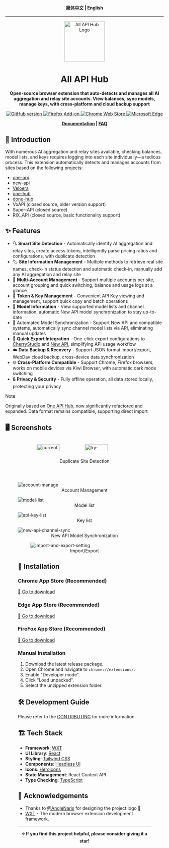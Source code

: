 <h4 align="center">
<a href="./README.md">简体中文</a> | English
</h4>

<hr/>

<div align="center">
  <img src="assets/icon.png" alt="All API Hub Logo" width="128" height="128">

# All API Hub

**Open-source browser extension that auto-detects and manages all AI aggregation and relay site accounts. View balances, sync models, manage keys, with cross-platform and cloud backup support**

<p align="center">
<a href="https://github.com/qixing-jk/all-api-hub/releases">
  <img alt="GitHub version" src="https://img.shields.io/github/v/release/qixing-jk/all-api-hub?label=GitHub&logo=github&style=flat">
</a>
<a href="https://addons.mozilla.org/firefox/addon/{bc73541a-133d-4b50-b261-36ea20df0d24}">
  <img alt="Firefox Add-on" src="https://img.shields.io/amo/v/{bc73541a-133d-4b50-b261-36ea20df0d24}?label=Firefox&logo=firefoxbrowser&style=flat">
</a>
<a href="https://chromewebstore.google.com/detail/lapnciffpekdengooeolaienkeoilfeo">
  <img alt="Chrome Web Store" src="https://img.shields.io/chrome-web-store/v/lapnciffpekdengooeolaienkeoilfeo?label=Chrome&logo=googlechrome&style=flat">
</a>
<a href="https://microsoftedge.microsoft.com/addons/detail/pcokpjaffghgipcgjhapgdpeddlhblaa">
  <img alt="Microsoft Edge" src="https://img.shields.io/badge/dynamic/json?label=Edge&prefix=v&query=%24.version&url=https%3A%2F%2Fmicrosoftedge.microsoft.com%2Faddons%2Fgetproductdetailsbycrxid%2Fpcokpjaffghgipcgjhapgdpeddlhblaa&logo=microsoftedge&style=flat">
</a>
</p>

**[Documentation](https://qixing-jk.github.io/all-api-hub/en) | [FAQ](https://qixing-jk.github.io/all-api-hub/en/faq.html)**

</div>

## 📖 Introduction

With numerous AI aggregation and relay sites available, checking balances, model lists, and keys requires logging into each site individually—a tedious process.
This extension automatically detects and manages accounts from sites based on the following projects:

- [one-api](https://github.com/songquanpeng/one-api)
- [new-api](https://github.com/QuantumNous/new-api)
- [Veloera](https://github.com/Veloera/Veloera)
- [one-hub](https://github.com/MartialBE/one-hub)
- [done-hub](https://github.com/deanxv/done-hub)
- VoAPI (closed source, older version support)
- Super-API (closed source)
- RIX_API (closed source, basic functionality support)

## ✨ Features

- 🔍 **Smart Site Detection** - Automatically identify AI aggregation and relay sites, create access tokens, intelligently parse pricing ratios and configurations, with duplicate detection
- 🏷️ **Site Information Management** - Multiple methods to retrieve real site names, check-in status detection and automatic check-in, manually add any AI aggregation and relay site
- 👥 **Multi-Account Management** - Support multiple accounts per site, account grouping and quick switching, balance and usage logs at a glance
- 🔑 **Token & Key Management** - Convenient API Key viewing and management, support quick copy and batch operations
- 🤖 **Model Information** - View supported model lists and channel information, automatic New API model synchronization to stay up-to-date
- 🔄 Automated Model Synchronization - Support New API and compatible systems, automatically sync channel model lists via API, eliminating manual updates
- 🚀 **Quick Export Integration** - One-click export configurations to [CherryStudio](https://github.com/CherryHQ/cherry-studio) and [New API](https://github.com/QuantumNous/new-api), simplifying API usage workflow
- ☁️ **Data Backup & Recovery** - Support JSON format import/export, WebDav cloud backup, cross-device data synchronization
- 🌐 **Cross-Platform Compatible** - Support Chrome, Firefox browsers, works on mobile devices via Kiwi Browser, with automatic dark mode switching
- 🔒 **Privacy & Security** - Fully offline operation, all data stored locally, protecting your privacy

> [!NOTE]
> Originally based on [One API Hub](https://github.com/fxaxg/one-api-hub), now significantly refactored and expanded. Data format remains compatible, supporting direct import

## 🖥️ Screenshots

<div style="display: flex; justify-content: center; gap: 20px; box-sizing: border-box; flex-wrap: wrap;">
  <figure>
    <img src="docs/docs/static/image/en/current-site-check.png" alt="current-site-check" style="width:49%;height:auto;">
    <img src="docs/docs/static/image/en/try-add-existing-site.png" alt="try-add-existing-site" style="width:49%;height:auto;">
    <figcaption style="text-align:center;">Duplicate Site Detection</figcaption>
  </figure>
</div>
<figure>
<img src="docs/docs/static/image/en/account-manage.png" alt="account-manage" style="height:auto;">
<figcaption style="text-align:center;">Account Management</figcaption>
</figure>
<figure>
<img src="docs/docs/static/image/en/model-list.png" alt="model-list" style="height:auto;">
<figcaption style="text-align:center;">Model list</figcaption>
</figure>
<figure>
<img src="docs/docs/static/image/en/api-key-list.png" alt="api-key-list" style="height:auto;">
<figcaption style="text-align:center;">Key list</figcaption>
</figure>
<figure>
<img src="docs/docs/static/image/en/new-api-channel-sync.png" alt="new-api-channel-sync" style="height:auto;">
<figcaption style="text-align:center;">New API Model Synchronization</figcaption>
<figure>
<img src="docs/docs/static/image/en/import-and-export-setting.png" alt="import-and-export-setting" style="height:auto;">
<figcaption style="text-align:center;">Import/Export</figcaption>
</figure>

## 🚀 Installation

### Chrome App Store (Recommended)

[🔗 Go to download](https://chromewebstore.google.com/detail/lapnciffpekdengooeolaienkeoilfeo)

### Edge App Store (Recommended)

[🔗 Go to download](https://microsoftedge.microsoft.com/addons/detail/pcokpjaffghgipcgjhapgdpeddlhblaa)

### FireFox App Store (Recommended)
[🔗 Go to download](https://addons.mozilla.org/firefox/addon/%E4%B8%AD%E8%BD%AC%E7%AB%99%E7%AE%A1%E7%90%86%E5%99%A8-all-api-hub/)

### Manual Installation

1. Download the latest release package.
2. Open Chrome and navigate to `chrome://extensions/`.
3. Enable "Developer mode".
4. Click "Load unpacked".
5. Select the unzipped extension folder.

## 🛠️ Development Guide

Please refer to the [CONTRIBUTING](CONTRIBUTING.md) for more information.

## 🏗️ Tech Stack

- **Framework**: [WXT](https://wxt.dev)
- **UI Library**: [React](https://reactjs.org)
- **Styling**: [Tailwind CSS](https://tailwindcss.com)
- **Components**: [Headless UI](https://headlessui.com)
- **Icons**: [Heroicons](https://heroicons.com)
- **State Management**: React Context API
- **Type Checking**: [TypeScript](https://typescriptlang.org)


## 🙏 Acknowledgements

- Thanks to [@AngleNaris](https://github.com/AngleNaris) for designing the project logo 🎨
- [WXT](https://wxt.dev) - The modern browser extension development framework.

---

<div align="center">
  <strong>⭐ If you find this project helpful, please consider giving it a star!</strong>
</div>